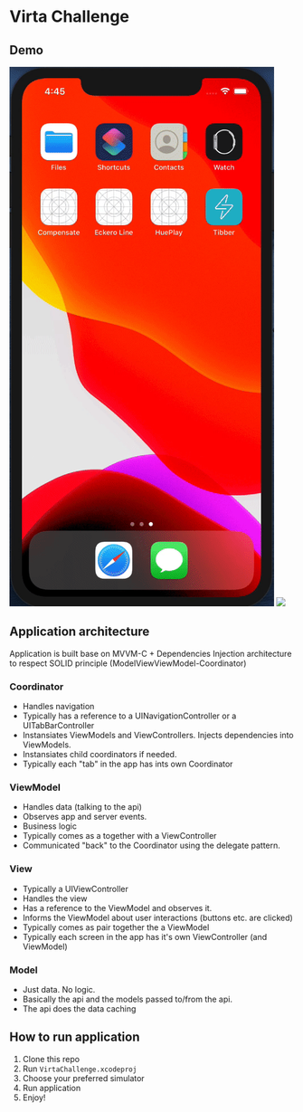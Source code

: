 # Virta Challenge

## Demo
![](Demo.gif)
![](Demo2.gif)

## Application architecture
Application is built base on MVVM-C + Dependencies Injection architecture to respect SOLID principle (ModelViewViewModel-Coordinator)

### Coordinator 
- Handles navigation
- Typically has a reference to a UINavigationController or a UITabBarController
- Instansiates ViewModels and ViewControllers. Injects dependencies into ViewModels.
- Instansiates child coordinators if needed.
- Typically each "tab" in the app has ints own Coordinator
### ViewModel 
- Handles data (talking to the api)
- Observes app and server events.
- Business logic
- Typically comes as a together with a ViewController
- Communicated "back" to the Coordinator using the delegate pattern.
### View
- Typically a UIViewController
- Handles the view
- Has a reference to the ViewModel and observes it.
- Informs the ViewModel about user interactions (buttons etc. are clicked)
- Typically comes as pair together the a ViewModel
- Typically each screen in the app has it's own ViewController (and ViewModel)
### Model
- Just data. No logic.
- Basically the api and the models passed to/from the api.
- The api does the data caching


## How to run application
1. Clone this repo
2. Run `VirtaChallenge.xcodeproj`
3. Choose your preferred simulator
4. Run application
5. Enjoy!
